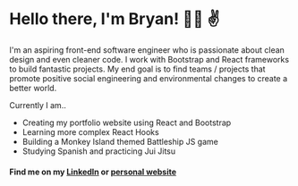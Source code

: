 # Hello there, I'm Bryan! :man_technologist: :v:

I'm an aspiring front-end software engineer who is passionate about clean design and even cleaner code. I work with Bootstrap and React frameworks to build fantastic projects. My end goal is to find teams / projects that promote positive social engineering and environmental changes to create a better world.

Currently I am..
  - Creating my portfolio website using React and Bootstrap
  - Learning more complex React Hooks
  - Building a Monkey Island themed Battleship JS game
  - Studying Spanish and practicing Jui Jitsu

#### Find me on my [LinkedIn](https://www.linkedin.com/in/bfink777/) or [personal website](https://www.notanactualsite.com)
